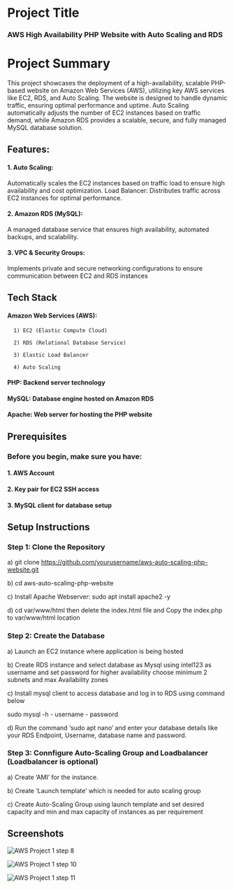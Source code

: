 
# Project Title

### AWS High Availability PHP Website with Auto Scaling and RDS

# Project Summary
This project showcases the deployment of a high-availability, scalable PHP-based website on Amazon Web Services (AWS), utilizing key AWS services like EC2, RDS, and Auto Scaling. The website is designed to handle dynamic traffic, ensuring optimal performance and uptime. Auto Scaling automatically adjusts the number of EC2 instances based on traffic demand, while Amazon RDS provides a scalable, secure, and fully managed MySQL database solution.



## Features:

#### 1. Auto Scaling:
Automatically scales the EC2 instances based on traffic load to ensure high availability and cost optimization.
Load Balancer: Distributes traffic across EC2 instances for optimal performance.
#### 2. Amazon RDS (MySQL): 
A managed database service that ensures high availability, automated backups, and scalability.
#### 3. VPC & Security Groups: 
Implements private and secure networking configurations to ensure communication between EC2 and RDS instances
## Tech Stack
#### Amazon Web Services (AWS):

      1) EC2 (Elastic Compute Cloud)

      2) RDS (Relational Database Service)

      3) Elastic Load Balancer

      4) Auto Scaling

#### PHP: Backend server technology

#### MySQL: Database engine hosted on Amazon RDS

#### Apache: Web server for hosting the PHP website
## Prerequisites

### Before you begin, make sure you have:

#### 1. AWS Account

#### 2. Key pair for EC2 SSH access

#### 3. MySQL client for database setup
## Setup Instructions

### Step 1: Clone the Repository

a) git clone https://github.com/yourusername/aws-auto-scaling-php-website.git

b) cd aws-auto-scaling-php-website

c) Install Apache Webserver: sudo apt install apache2 -y
 
d) cd var/www/html then delete the index.html file and 
   Copy the  index.php to var/www/html location

### Step 2: Create the Database

a) Launch an EC2 instance where application is being hosted

b) Create RDS instance and select database as Mysql using intel123 as username and set password for higher availability choose minimum 2 subnets and max Availability zones

c) Install mysql client to access database and log in to RDS using command below

sudo mysql -h <RDS Endpoint> - username - password

d) Run the command ‘sudo apt nano’ and enter your database details like your RDS Endpoint, Username, database name and password.
 
### Step 3: Connfigure Auto-Scaling Group and Loadbalancer (Loadbalancer is optional)

a) Create ‘AMI’ for the instance. 

b) Create ‘Launch template’ which is needed for auto scaling group

c) Create Auto-Scaling Group using launch template and set desired capacity and min and max capacity of instances as per requirement

## Screenshots

![AWS Project 1 step 8](https://github.com/user-attachments/assets/220b80de-5229-4f33-a477-e4f744472c2e)

![AWS Project 1 step 10](https://github.com/user-attachments/assets/b439aacd-c485-4f67-9435-a306fbb40790)

![AWS Project 1 step 11](https://github.com/user-attachments/assets/51dabbe1-2f5f-4526-963b-1813c8b4b6a4)





